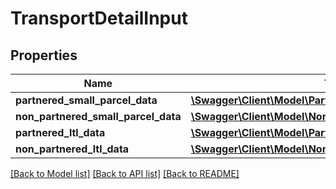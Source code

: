 # TransportDetailInput

## Properties
Name | Type | Description | Notes
------------ | ------------- | ------------- | -------------
**partnered_small_parcel_data** | [**\Swagger\Client\Model\PartneredSmallParcelDataInput**](PartneredSmallParcelDataInput.md) |  | [optional] 
**non_partnered_small_parcel_data** | [**\Swagger\Client\Model\NonPartneredSmallParcelDataInput**](NonPartneredSmallParcelDataInput.md) |  | [optional] 
**partnered_ltl_data** | [**\Swagger\Client\Model\PartneredLtlDataInput**](PartneredLtlDataInput.md) |  | [optional] 
**non_partnered_ltl_data** | [**\Swagger\Client\Model\NonPartneredLtlDataInput**](NonPartneredLtlDataInput.md) |  | [optional] 

[[Back to Model list]](../README.md#documentation-for-models) [[Back to API list]](../README.md#documentation-for-api-endpoints) [[Back to README]](../README.md)


